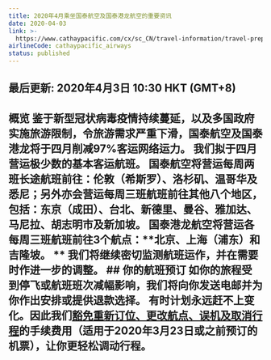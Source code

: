 ```yaml
---
title: 2020年4月乘坐国泰航空及国泰港龙航空的重要资讯
date: 2020-04-03
link: >-
  https://www.cathaypacific.com/cx/sc_CN/travel-information/travel-preparation/travel-advisories/important-information-for-cathay-pacific-and-cathay-dragon-passengers.html
airlineCode: cathaypacific_airways
status: published
---
```

## 最后更新: 2020年4月3日 10:30 HKT (GMT+8) 

## 概览 鉴于新型冠状病毒疫情持续蔓延，以及多国政府实施旅游限制，令旅游需求严重下滑，国泰航空及国泰港龙将于四月削减97%客运网络运力。 我们拟于四月营运极少数的基本客运航班。 国泰航空将营运每周两班长途航班前往：**伦敦（希斯罗）、洛杉矶、温哥华**及**悉尼**；另外亦会营运每周三班航班前往其他八个地区，包括：**东京（成田）、台北、新德里、曼谷、雅加达、马尼拉、胡志明市**及**新加坡**。 国泰港龙航空将营运各每周三班航班前往3个航点：**北京、上海（浦东）和吉隆坡。 ** 我们将继续密切监测航班运作，并在需要时作进一步的调整。 ## 你的航班预订 如你的旅程受到停飞或航班班次减幅影响，我们将向你发送电邮并为你作出安排或提供退款选择。 有时计划永远赶不上变化。因此我们[豁免重新订位、更改航点、误机及取消行程](/cx/sc_CN/travel-information/travel-preparation/travel-advisories/covid-19-refunds-and-ticket-changes.html)的手续费用（适用于2020年3月23日或之前预订的机票），让你更轻松调动行程。 
